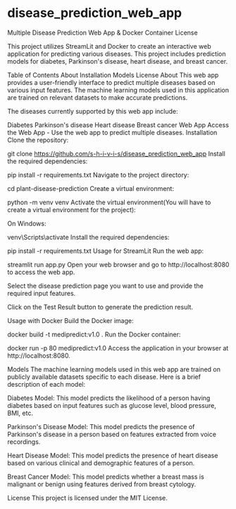 # disease_prediction_web_app
Multiple Disease Prediction Web App & Docker Container
License

This project utilizes StreamLit and Docker to create an interactive web application for predicting various diseases. This project includes prediction models for diabetes, Parkinson's disease, heart disease, and breast cancer.

Table of Contents
About
Installation
Models
License
About
This web app provides a user-friendly interface to predict multiple diseases based on various input features. The machine learning models used in this application are trained on relevant datasets to make accurate predictions.

The diseases currently supported by this web app include:

Diabetes
Parkinson's disease
Heart disease
Breast cancer
Web App
Access the Web App - Use the web app to predict multiple diseases.
Installation
Clone the repository:

git clone https://github.com/s-h-i-v-i-s/disease_prediction_web_app
Install the required dependencies:

pip install -r requirements.txt
Navigate to the project directory:

cd plant-disease-prediction
Create a virtual environment:

python -m venv venv
Activate the virtual environment(You will have to create a virtual environment for the project):

On Windows:

venv\Scripts\activate
Install the required dependencies:

pip install -r requirements.txt
Usage for StreamLit
Run the web app:

streamlit run app.py
Open your web browser and go to http://localhost:8080 to access the web app.

Select the disease prediction page you want to use and provide the required input features.

Click on the Test Result button to generate the prediction result.

Usage with Docker
Build the Docker image:

docker build -t medipredict:v1.0 .
Run the Docker container:

docker run -p 80 medipredict:v1.0
Access the application in your browser at http://localhost:8080.

Models
The machine learning models used in this web app are trained on publicly available datasets specific to each disease. Here is a brief description of each model:

Diabetes Model: This model predicts the likelihood of a person having diabetes based on input features such as glucose level, blood pressure, BMI, etc.

Parkinson's Disease Model: This model predicts the presence of Parkinson's disease in a person based on features extracted from voice recordings.

Heart Disease Model: This model predicts the presence of heart disease based on various clinical and demographic features of a person.

Breast Cancer Model: This model predicts whether a breast mass is malignant or benign using features derived from breast cytology.

License
This project is licensed under the MIT License. 
